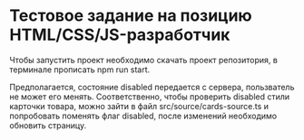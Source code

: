 # Тестовое задание на позицию HTML/CSS/JS-разработчик

Чтобы запустить проект необходимо скачать проект репозитория, в терминале прописать npm run start.

Предполагается, состояние disabled передается с сервера, пользватель не может его менять. Соответственно, чтобы проверить disabled стили карточки товара, можно зайти в файл src/source/cards-source.ts и попробовать поменять флаг disabled, после изменений необходимо обновить страницу.
